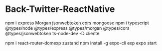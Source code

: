 # Back-Twitter-ReactNative
npm i express Morgan jsonwebtoken cors mongoose 
npm i typescript @types/node @types/express @types/morgan @types/cors @types/jsonwebtoken ts-node-dev -D
cliente

npm i react-router-domexp zustand
npm install -g expo-cli exp
expo start
